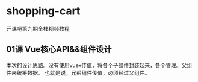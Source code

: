 # shopping-cart

开课吧第九期全栈视频教程

## 01课 Vue核心API&&组件设计
本次的设计思路。没有使用vuex传值，将各个子组件封装起来，各个管理。父组件来统筹数据。
也就是说，兄弟组件传值，必须经过父组件。
